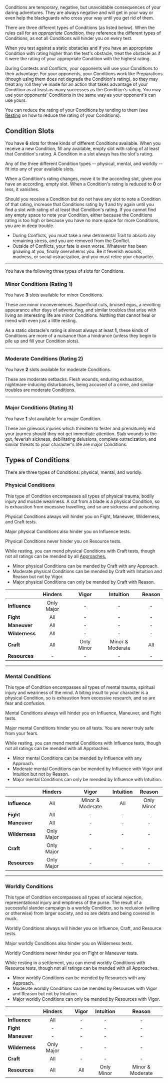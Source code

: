 Conditions are temporary, negative, but unavoidable consequences of your daring adventures. They are always negative and will get in your way or even help the blackguards who cross your way until you get rid of them.

There are three different types of Conditions (as listed below). When the rules call for an *appropriate Condition,* they reference the different types of Conditions, as not all Conditions will hinder you on every test.

When you test against a static obstacles and if you have an appropriate Condition with rating higher than the test's obstacle, treat the obstacle as if it were the rating of your appropriate Condition with the highest rating.

During Contests and Conflicts, your opponents will use your Conditions to their advantage. For your opponents, your Conditions work like Preparations (though using them does not degrade the Condition's rating), so they may treat any roll they've made for an action that takes advantage of your Condition as at least as many successes as the Condition's rating. You may use your opponents' Conditions in the same way as your opponent's can use yours.

You can reduce the rating of your Conditions by tending to them (see [Resting](Resting) on how to reduce the rating of your Conditions).



## Condition Slots

You have **6** slots for three kinds of different Conditions available. When you receive a new Condition, fill any available, empty slot with rating of at least that Condition's rating. A Condition in a slot always has the slot's rating.

Any of the three different Condition types -- physical, mental, and worldly -- fit into any of your available slots.

When a Condition's rating changes, move it to the according slot, given you have an according, empty slot. When a Condition's rating is reduced to **0** or less, it vanishes.

Should you receive a Condition but do not have any slot to note a Condition of that rating, increase that Conditions rating by **1** and try again until you find a slot with rating of at least that Condition's rating. If you cannot find any empty space to note your Condition, either because the Conditions rating is too high or because you have no more space for more Conditions, you are in deep trouble.

- During Conflicts, you must take a new detrimental Trait to absorb any remaining stress, and you are removed from the Conflict.
- Outside of Conflicts, your fate is even worse. Whatever has been gnawing at you, finally overwhelms you. Be it feverish wounds, madness, or social ostracization, and you must retire your character.

---

You have the following three types of slots for Conditions.

### Minor Conditions (Rating 1)

You have **3** slots available for minor Conditions.

These are minor inconveniences. Superficial cuts, bruised egos, a revolting appearance after days of adventuring, and similar troubles that arise with living an interesting life are minor Conditions. Nothing that cannot heal or mend with even just a little resting.

As a static obstacle's rating is almost always at least **1,** these kinds of Conditions are more of a nuisance than a hindrance (unless they begin to pile up and fill your Condition slots).

---

### Moderate Conditions (Rating 2)

You have **2** slots available for moderate Conditions.

These are moderate setbacks. Flesh wounds, enduring exhaustion, nightmare-inducing disturbances, being accused of a crime, and similar troubles are moderate Conditions.

---

### Major Conditions (Rating 3)

You have **1** slot available for a major Condition.

These are grievous injuries which threaten to fester and prematurely end your journey should they not get immediate attention. Stab wounds to the gut, feverish sickness, debilitating delusions, complete ostracization, and similar threats to your character's life are major Conditions.



## Types of Conditions

There are three types of Conditions: physical, mental, and worldly.

### Physical Conditions

This type of Condition encompasses all types of physical trauma, bodily injury and muscle weariness. A cut from a blade is a physical Condition, so is exhaustion from excessive travelling, and so are sickness and poisoning.

Physical Conditions always will hinder you on Fight, Maneuver, Wilderness, and Craft tests.

Major physical Conditions also hinder you on Influence tests.

Physical Conditions never hinder you on Resource tests.

While resting, you can mend physical Conditions with Craft tests, though not all ratings can be mended by all [Approaches.](Approaches)

- Minor physical Conditions can be mended by Craft with any Approach.
- Moderate physical Conditions can be mended by Craft with Intuition and Reason but not by Vigor.
- Major physical Conditions can only be mended by Craft with Reason.



|                |  Hinders   |     |   Vigor    |    Intuition     | Reason |
|----------------|:----------:|-----|:----------:|:----------------:|:------:|
| **Influence**  | Only Major |     |     -      |        -         |   -    |
| **Fight**      |    All     |     |     -      |        -         |   -    |
| **Maneuver**   |    All     |     |     -      |        -         |   -    |
| **Wilderness** |    All     |     |     -      |        -         |   -    |
| **Craft**      |    All     |     | Only Minor | Minor & Moderate |  All   |
| **Resources**  |     -      |     |     -      |        -         |   -    |

---

### Mental Conditions

This type of Condition encompasses all types of mental trauma, spiritual injury and weariness of the mind. A biting insult to your character is a physical Condition, so is exhaustion from excessive research, and so are fear and confusion.

Mental Conditions always will hinder you on Influence, Maneuver, and Fight tests.

Major mental Conditions hinder you on all tests. You are never truly safe from your fears.

While resting, you can mend mental Conditions with Influence tests, though not all ratings can be mended with all Approaches.

- Minor mental Conditions can be mended by Influence with any Approach.
- Moderate mental Conditions can be mended by Influence with Vigor and Intuition but not by Reason.
- Major mental Conditions can only be mended by Influence with Intuition.



|                |  Hinders   |     |      Vigor       | Intuition |   Reason   |
|----------------|:----------:|-----|:----------------:|:---------:|:----------:|
| **Influence**  |    All     |     | Minor & Moderate |    All    | Only Minor |
| **Fight**      |    All     |     |        -         |     -     |     -      |
| **Maneuver**   |    All     |     |        -         |     -     |     -      |
| **Wilderness** | Only Major |     |        -         |     -     |     -      |
| **Craft**      | Only Major |     |        -         |     -     |     -      |
| **Resources**  | Only Major |     |        -         |     -     |     -      |

---

### Worldly Conditions

This type of Condition encompasses all types of societal rejection, representational injury and emptiness of the purse. The result of a successful slander campaign is a worldly Condition, so is reclusion (willing or otherwise) from larger society, and so are debts and being covered in muck.

Worldly Conditions always will hinder you on Influence, Craft, and Resource tests.

Major worldly Conditions also hinder you on Wilderness tests.

Worldly Conditions never hinder you on Fight or Maneuver tests.

While resting in a settlement, you can mend worldly Conditions with Resource tests, though not all ratings can be mended with all Approaches.

- Minor worldly Conditions can be mended by Resources with any Approach.
- Moderate worldly Conditions can be mended by Resources with Vigor and Reason but not by Intuition.
- Major worldly Conditions can only be mended by Resources with Vigor.



|                |  Hinders   |     | Vigor | Intuition  |      Reason      |
|----------------|:----------:|-----|:-----:|:----------:|:----------------:|
| **Influence**  |    All     |     |   -   |     -      |        -         |
| **Fight**      |     -      |     |   -   |     -      |        -         |
| **Maneuver**   |     -      |     |   -   |     -      |        -         |
| **Wilderness** | Only Major |     |   -   |     -      |        -         |
| **Craft**      |    All     |     |   -   |     -      |        -         |
| **Resources**  |    All     |     |  All  | Only Minor | Minor & Moderate |

